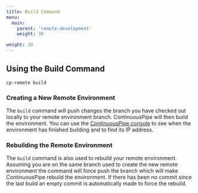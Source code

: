 ```yaml
---
title: Build Command
menu:
  main:
    parent: 'remote-development'
    weight: 30

weight: 30
---
```

## Using the Build Command

```
cp-remote build
```

### Creating a New Remote Environment

The `build` command will push changes the branch you have checked out locally to your remote environment branch. ContinuousPipe will then build the environment. You can use the [ContinuousPipe console](https://ui.continuouspipe.io/) to see when the environment has finished building and to find its IP address.

### Rebuilding the Remote Environment

The `build` command is also used to rebuild your remote environment. Assuming you are on the same branch used to create the new remote environment the command will force push the branch which will make ContinuousPipe rebuild the environment. If there has been no commit since the last build an empty commit is automatically made to force the rebuild.
